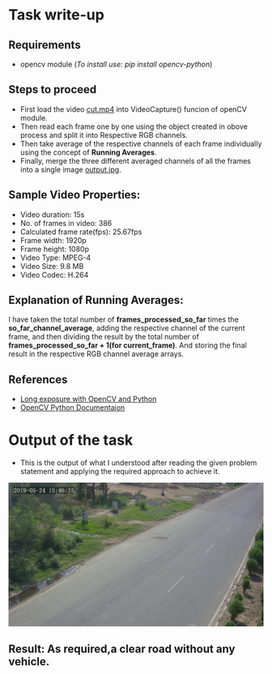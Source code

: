# Task write-up

## Requirements
- opencv module (*To install use: pip install opencv-python*)

## Steps to proceed
- First load the video [cut.mp4](https://github.com/anuragjain0610/synergy_task/blob/master/cut.mp4) into VideoCapture() funcion of openCV module.
- Then read each frame one by one using the object created in obove process and split it into Respective RGB channels.  
- Then take average of the respective channels of each frame individually using the concept of **Running Averages**. 
- Finally, merge the three different averaged channels of all the frames into a single image [output.jpg](https://github.com/anuragjain0610/synergy_task/blob/master/output.jpg).

## Sample Video Properties:
- Video duration: 15s
- No. of frames in video: 386 
- Calculated frame rate(fps): 25.67fps
- Frame width: 1920p
- Frame height: 1080p
- Video Type: MPEG-4
- Video Size: 9.8 MB
- Video Codec: H.264  

## Explanation of Running Averages:
I have taken the total number of **frames_processed_so_far** times the **so_far_channel_average**, adding the respective channel of the current frame, and then dividing the result by the total number of **frames_processed_so_far + 1(for current_frame)**. And storing the final result in the respective RGB channel average arrays.

## References
- [Long exposure with OpenCV and Python](https://www.pyimagesearch.com/2017/08/14/long-exposure-with-opencv-and-python/#:~:text=The%20averaging%20computation%20is%20quite,this%20is%20a%20fresh%20frame)
- [OpenCV Python Documentaion](https://opencv-python-tutroals.readthedocs.io/en/latest/index.html)


# Output of the task
- This is the output of what I understood after reading the given problem statement and applying the required approach to achieve it.
<img src='output.jpg'>

## Result: As required,a clear road without any vehicle.
